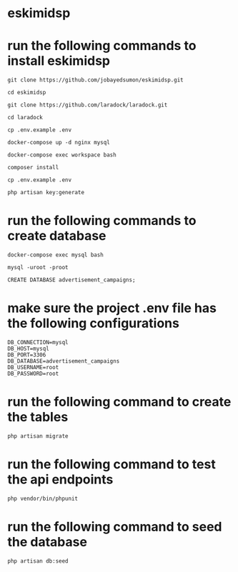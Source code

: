 
# eskimidsp
# run the following commands to install eskimidsp
    git clone https://github.com/jobayedsumon/eskimidsp.git
    
    cd eskimidsp
    
    git clone https://github.com/laradock/laradock.git
    
    cd laradock
    
    cp .env.example .env
    
    docker-compose up -d nginx mysql
    
    docker-compose exec workspace bash
    
    composer install
    
    cp .env.example .env
    
    php artisan key:generate

# run the following commands to create database
    
    docker-compose exec mysql bash
    
    mysql -uroot -proot
    
    CREATE DATABASE advertisement_campaigns;

# make sure the project .env file has the following configurations

    DB_CONNECTION=mysql
    DB_HOST=mysql
    DB_PORT=3306
    DB_DATABASE=advertisement_campaigns
    DB_USERNAME=root
    DB_PASSWORD=root

# run the following command to create the tables

    php artisan migrate

# run the following command to test the api endpoints
    php vendor/bin/phpunit
  
# run the following command to seed the database  
    php artisan db:seed


